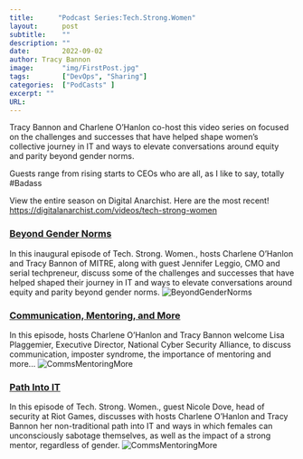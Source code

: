 ```yaml
---
title:      "Podcast Series:Tech.Strong.Women"
layout:      post 
subtitle:    ""
description: ""
date:        2022-09-02
author: Tracy Bannon
image:       "img/FirstPost.jpg"
tags:        ["DevOps", "Sharing"]
categories:  ["PodCasts" ]
excerpt: ""
URL: 
---
```

Tracy Bannon and Charlene O’Hanlon co-host this video series on focused on the challenges and successes that have helped shape women’s collective journey in IT and ways to elevate conversations around equity and parity beyond gender norms.

Guests range from rising starts to CEOs who are all, as I like to say, totally #Badass

View the entire season on Digital Anarchist. Here are the most recent! https://digitalanarchist.com/videos/tech-strong-women

### [Beyond Gender Norms](https://digitalanarchist.com/videos/featured-guests/beyond-gender-norms-tech-strong-women)
In this inaugural episode of Tech. Strong. Women., hosts Charlene O’Hanlon and Tracy Bannon of MITRE, along with guest Jennifer Leggio, CMO and serial techpreneur, discuss some of the challenges and successes that have helped shaped their journey in IT and ways to elevate conversations around equity and parity beyond gender norms.
![BeyondGenderNorms](/img/PodcastTiles/TSW-1.png)

### [Communication, Mentoring, and More](https://digitalanarchist.com/videos/latest-shows-techstrong-tv/communication-mentoring-and-more-tech-strong-women-ep-2)
In this episode, hosts Charlene O’Hanlon and Tracy Bannon welcome Lisa Plaggemier, Executive Director, National Cyber Security Alliance, to discuss communication, imposter syndrome, the importance of mentoring and more...
![CommsMentoringMore](/img/PodcastTiles/TSW-2.png)

### [Path Into IT](https://digitalanarchist.com/videos/tech-strong-women/path-into-it-tech-strong-women)
In this episode of Tech. Strong. Women., guest Nicole Dove, head of security at Riot Games, discusses with hosts Charlene O’Hanlon and Tracy Bannon her non-traditional path into IT and ways in which females can unconsciously sabotage themselves, as well as the impact of a strong mentor, regardless of gender.
![CommsMentoringMore](/img/PodcastTiles/TSW-3.png)
